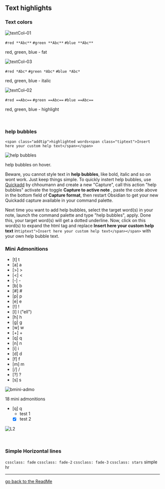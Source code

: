 ## Text highlights
### Text colors

![textCol–01](https://github.com/Jopp-gh/Obsidian-Dune84/assets/48620536/10b31b18-91e2-485b-9d9c-d62bc6c2901d)

`#red **Abc**`
`#green **Abc**`
`#blue **Abc**`

red, green, blue - fat

![textCol–03](https://github.com/Jopp-gh/Obsidian-Dune84/assets/48620536/4cffbb42-f98e-4f99-ad98-b5bea72b7ff5)

`#red *Abc*`
`#green *Abc*`
`#blue *Abc*`

red, green, blue - italic

![textCol–02](https://github.com/Jopp-gh/Obsidian-Dune84/assets/48620536/c2554b97-77cc-4aca-bf94-cd766a19514e)

`#red ==Abc==`
`#green ==Abc==`
`#blue ==Abc==`

red, green, blue - highlight


<br>


### help bubbles

`<span class="addtip">highlighted words<span class="tiptext">Insert here your custom help text</span></span>`

![help bubbles](https://user-images.githubusercontent.com/48620536/228632119-35088c88-6138-4787-ad7a-f7109edeef33.png)

help bubbles on hover.

Beware, you cannot style text in **help bubbles**, like bold, italic and so on wont work. Just keep things simple.
To quickly instert help bubbles, use [Quickadd](https://github.com/chhoumann/quickadd) by chhoumann and create a new "Capture", call this action "help bubbles" activate the toggle **Capture to active note** , paste the code above in the bottom field of **Capture format**, then restart Obsidian to get your new  Quickadd capture available in your command palette.

Next time you want to add help bubbles, select the target word(s) in your note, launch the command palette and type "help bubbles", apply. Done this, your target word(s) will get a dotted underline. Now, click on this word(s) to expand the html tag and replace  **Insert here your custom help text** in`tiptext">Insert here your custom help text</span></span>` with your own help bubble text. 

### Mini Admonitions

- [t] t
- [a] a
- [>] >
- [<] <
- [-] -
- [b] b 
- [#] #
- [p] p  
- [e] e
- [!] ! 
- [l] l ("ell")  
- [h] h
- [g] g
- [w] w
- [+] +
- [q] q 
- [n] n 
- [i] i 
- [d] d
- [f] f
- [m] m
- [/] /
- [?] ? 
- [s] s 

![bmini-admo](https://user-images.githubusercontent.com/48620536/228631190-f9878334-c1bb-4113-8fba-f62f785aba07.png)


18 mini admonitions

- [q] q 
	- test 1
	- [x] test 2

![L2](https://user-images.githubusercontent.com/48620536/222980616-5650e216-9d3e-4716-ad0f-e59cc7fdff8f.png)

<br>

### Simple Horizontal lines
`cssclass: fade`
`cssclass: fade-2`
`cssclass: fade-3`
`cssclass: stars`
simple hr

---
[go back to the ReadMe](https://github.com/Jopp-gh/Obsidian-Dune84/tree/main)
